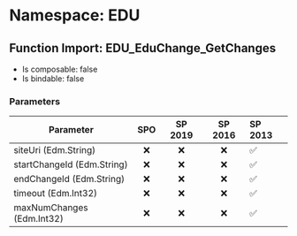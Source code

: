# Namespace: EDU

## Function Import: EDU_EduChange_GetChanges

- Is composable: false
- Is bindable: false

### Parameters

Parameter | SPO | SP 2019 | SP 2016 | SP 2013
----------|:---:|:-------:|:-------:|:-------
siteUri (Edm.String) | ❌ | ❌ | ❌ | ✅
startChangeId (Edm.String) | ❌ | ❌ | ❌ | ✅
endChangeId (Edm.String) | ❌ | ❌ | ❌ | ✅
timeout (Edm.Int32) | ❌ | ❌ | ❌ | ✅
maxNumChanges (Edm.Int32) | ❌ | ❌ | ❌ | ✅
